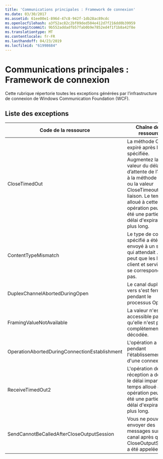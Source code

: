 ```yaml
---
title: 'Communications principales : Framework de connexion'
ms.date: 03/30/2017
ms.assetid: 61ee00e1-896d-47c8-942f-1db28ac89cdc
ms.openlocfilehash: a3f52ac82c2bf09ded504e412d7f216dd0b39959
ms.sourcegitcommit: 9b552addadfb57fab0b9e7852ed4f1f1b8a42f8e
ms.translationtype: MT
ms.contentlocale: fr-FR
ms.lasthandoff: 04/23/2019
ms.locfileid: "61998684"
---
```

# <a name="core-communications-connection-framework"></a>Communications principales : Framework de connexion
Cette rubrique répertorie toutes les exceptions générées par l’infrastructure de connexion de Windows Communication Foundation (WCF).  
  
## <a name="exception-list"></a>Liste des exceptions  
  
|Code de la ressource|Chaîne de la ressource|  
|-------------------|---------------------|  
|CloseTimedOut|La méthode Close a expiré après l'heure spécifiée. Augmentez la valeur du délai d’attente de l’appel à la méthode Close ou la valeur CloseTimeout sur la liaison. Le temps alloué à cette opération peut avoir été une partie d'un délai d'expiration plus long.|  
|ContentTypeMismatch|Le type de contenu spécifié a été envoyé à un service qui attendait . Il se peut que les liaisons client et service ne se correspondent pas.|  
|DuplexChannelAbortedDuringOpen|Le canal duplex vers s'est fermé pendant le processus Open.|  
|FramingValueNotAvailable|La valeur n'est pas accessible parce qu'elle n'est pas complètement décodée.|  
|OperationAbortedDuringConnectionEstablishment|L'opération a pris pendant l'établissement d'une connexion à .|  
|ReceiveTimedOut2|L'opération de réception a dépassé le délai imparti. Le temps alloué à cette opération peut avoir été une partie d'un délai d'expiration plus long.|  
|SendCannotBeCalledAfterCloseOutputSession|Vous ne pouvez pas envoyer des messages sur un canal après que CloseOutputSession a été appelée.|
